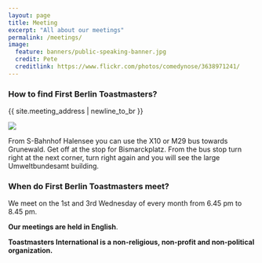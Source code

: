 ```yaml
---
layout: page
title: Meeting
excerpt: "All about our meetings"
permalink: /meetings/
image:
  feature: banners/public-speaking-banner.jpg
  credit: Pete
  creditlink: https://www.flickr.com/photos/comedynose/3638971241/
---
```


### How to find First Berlin Toastmasters?

{{ site.meeting_address | newline_to_br }}

<a href="//www.google.de/maps/place/Bismarckpl.+1,+14193+Berlin/@52.49213,13.28347,17z/data=!4m2!3m1!1s0x47a850c80353f101:0x2826476588aa74e3">
  <img src="//maps.googleapis.com/maps/api/staticmap?center=Bismarckpl.+1%2C+14193+Berlin&zoom=14&size=400x400&maptype=roadmap&markers=color:red|label:T|52.49213,13.28347" />
</a>

From S-Bahnhof Halensee you can use the X10 or M29 bus towards Grunewald. Get off at the stop for Bismarckplatz. From the bus stop turn right at the next corner, turn right again and you will see the large Umweltbundesamt building.

### When do First Berlin Toastmasters meet?

We meet on the 1st and 3rd Wednesday of every month from 6.45 pm to 8.45 pm.

**Our meetings are held in English**.

**Toastmasters International is a non-religious, non-profit and non-political organization.**
